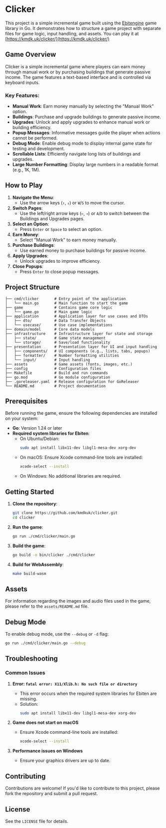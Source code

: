 # Clicker

This project is a simple incremental game built using the [Ebitengine](https://ebitengine.org/) game library in Go. It demonstrates how to structure a game project with separate files for game logic, input handling, and assets.
You can play it at [https://kmdk.uk/clicker/](https://kmdk.uk/clicker/)

## Game Overview

Clicker is a simple incremental game where players can earn money through manual work or by purchasing buildings that generate passive income. The game features a text-based interface and is controlled via keyboard inputs.

### Key Features:
- **Manual Work**: Earn money manually by selecting the "Manual Work" option.
- **Buildings**: Purchase and upgrade buildings to generate passive income.
- **Upgrades**: Unlock and apply upgrades to enhance manual work or building efficiency.
- **Popup Messages**: Informative messages guide the player when actions cannot be performed.
- **Debug Mode**: Enable debug mode to display internal game state for testing and development.
- **Scrollable Lists**: Efficiently navigate long lists of buildings and upgrades.
- **Large Number Formatting**: Display large numbers in a readable format (e.g., 1K, 1M).

## How to Play

1. **Navigate the Menu**:
   - Use the arrow keys (`↑`, `↓`) or `W`/`S` to move the cursor.
2. **Switch Pages**:
   - Use the left/right arrow keys (`←`, `→`) or `A`/`D` to switch between the Buildings and Upgrades pages.
3. **Select an Option**:
   - Press `Enter` or `Space` to select an option.
4. **Earn Money**:
   - Select "Manual Work" to earn money manually.
5. **Purchase Buildings**:
   - Use earned money to purchase buildings for passive income.
6. **Apply Upgrades**:
   - Unlock upgrades to improve efficiency.
7. **Close Popups**:
   - Press `Enter` to close popup messages.

## Project Structure

```
├── cmd/clicker       # Entry point of the application
│   └── main.go       # Main function to start the game
├── game              # Contains game core logic
│   └── game.go       # Main game logic
├── application       # Application layer for use cases and DTOs
│   ├── dto/          # Data Transfer Objects
│   └── usecase/      # Use case implementations
├── domain/model      # Core data models
├── infrastructure    # Infrastructure layer for state and storage
│   ├── state/        # Game state management
│   └── storage/      # Save/load functionality
├── presentation      # Presentation layer for UI and input handling
│   ├── components/   # UI components (e.g., lists, tabs, popups)
│   ├── formatter/    # Number formatting utilities
│   └── input/        # Input handling
├── assets            # Game assets (fonts, images, etc.)
├── config            # Configuration files
├── Makefile          # Build and run commands
├── go.mod            # Go module configuration
├── .goreleaser.yaml  # Release configuration for GoReleaser
└── README.md         # Project documentation
```

## Prerequisites

Before running the game, ensure the following dependencies are installed on your system:

- **Go**: Version 1.24 or later
- **Required system libraries for Ebiten**:
  - On Ubuntu/Debian:
    ```bash
    sudo apt install libx11-dev libgl1-mesa-dev xorg-dev
    ```
  - On macOS:
    Ensure Xcode command-line tools are installed:
    ```bash
    xcode-select --install
    ```
  - On Windows:
    No additional libraries are required.

## Getting Started

1. **Clone the repository**:
   ```bash
   git clone https://github.com/kmdkuk/clicker.git
   cd clicker
   ```

2. **Run the game**:
   ```bash
   go run ./cmd/clicker/main.go
   ```

3. **Build the game**:
   ```bash
   go build -o bin/clicker ./cmd/clicker
   ```

4. **Build for WebAssembly**:
   ```bash
   make build-wasm
   ```

## Assets

For information regarding the images and audio files used in the game, please refer to the `assets/README.md` file.

## Debug Mode

To enable debug mode, use the `--debug` or `-d` flag:
```bash
go run ./cmd/clicker/main.go --debug
```

## Troubleshooting

### Common Issues

1. **Error: `fatal error: X11/Xlib.h: No such file or directory`**
   - This error occurs when the required system libraries for Ebiten are missing.
   - Solution:
     ```bash
     sudo apt install libx11-dev libgl1-mesa-dev xorg-dev
     ```

2. **Game does not start on macOS**
   - Ensure Xcode command-line tools are installed:
     ```bash
     xcode-select --install
     ```

3. **Performance issues on Windows**
   - Ensure your graphics drivers are up to date.

## Contributing

Contributions are welcome! If you'd like to contribute to this project, please fork the repository and submit a pull request.

## License

See the `LICENSE` file for details.
